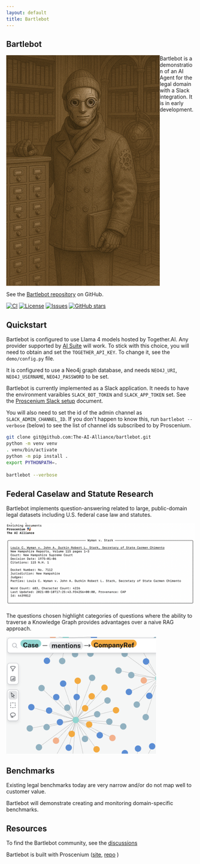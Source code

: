 ```yaml
---
layout: default
title: Bartlebot
---
```


## Bartlebot

<img src="./assets/images/bartlebot.png" align="left" width="410px" alt="bartlebot"/>

Bartlebot is a demonstration of an AI Agent for the legal domain with a Slack integration.
It is in early development.

<br clear="left"/>

See the [Bartlebot repository](https://github.com/The-AI-Alliance/bartlebot) on GitHub.

[![CI](https://github.com/The-AI-Alliance/bartlebot/actions/workflows/pytest.yml/badge.svg)](https://github.com/The-AI-Alliance/bartlebot/actions/workflows/pytest.yml)
[![License](https://img.shields.io/github/license/The-AI-Alliance/bartlebot)](https://github.com/The-AI-Alliance/bartlebot/tree/main?tab=Apache-2.0-1-ov-file#readme)
[![Issues](https://img.shields.io/github/issues/The-AI-Alliance/bartlebot)](https://github.com/The-AI-Alliance/bartlebot/issues)
[![GitHub stars](https://img.shields.io/github/stars/The-AI-Alliance/bartlebot?style=social)](https://github.com/The-AI-Alliance/bartlebot/stargazers)

## Quickstart

Bartlebot is configured to use Llama 4 models hosted by Together.AI.  Any provider supported by [AI Suite](https://github.com/andrewyng/aisuite/) will work.  To stick with this choice,
you will need to obtain and set the `TOGETHER_API_KEY`.  To change it, see the `demo/config.py` file.

It is configured to use a Neo4j graph database, and needs `NEO4J_URI`, `NEO4J_USERNAME`, `NEO4J_PASSWORD` to be set.

Bartlebot is currently implemented as a Slack application.  It needs to have the environment varaibles `SLACK_BOT_TOKEN` and `SLACK_APP_TOKEN` set.
See the [Proscenium Slack setup](https://github.com/The-AI-Alliance/proscenium/blob/main/docs/slack-app-setup.md) document.

You will also need to set the id of the admin channel as `SLACK_ADMIN_CHANNEL_ID`.
If you don't happen to know this, run `bartlebot --verbose` (below) to see the list of
channel ids subscribed to by Proscenium.

```bash
git clone git@github.com:The-AI-Alliance/bartlebot.git
python -m venv venv
. venv/bin/activate
python -m pip install .
export PYTHONPATH=.

bartlebot --verbose
```

## Federal Caselaw and Statute Research

Bartlebot implements question-answering related to
large, public-domain legal datasets including U.S. federal case law and statutes.

<img src="./assets/images/enrich.png" width="600px" alt="legal kg"/>

The questions chosen highlight categories of questions where the ability to traverse a
Knowledge Graph provides advantages over a naive RAG approach.

<img src="./assets/images/legal_kg.png" width="400px" alt="legal kg"/>

## Benchmarks

Existing legal benchmarks today are very narrow and/or do not map well to customer value.

Bartlebot will demonstrate creating and monitoring domain-specific benchmarks.

## Resources

To find the Bartlebot community, see the [discussions](https://github.com/The-AI-Alliance/bartlebot/discussions)

Bartlebot is built with Proscenium ([site](https://the-ai-alliance.github.io/proscenium/), [repo](https://github.com/The-AI-Alliance/proscenium) )
